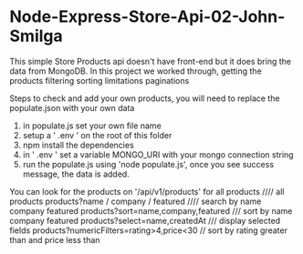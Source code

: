 # Node-Express-Store-Api-02-John-Smilga

This simple Store Products api doesn't have front-end
but it does bring the data from MongoDB.
In this project we worked through, getting the products
filtering
sorting
limitations
paginations

Steps to check and add your own products, you will need to replace the populate.json with your own data

1. in populate.js set your own file name
2. setup a ' .env ' on the root of this folder
3. npm install the dependencies
4. in ' .env ' set a variable MONGO_URI with your mongo connection string
5. run the populate.js using 'node populate.js', once you see success message, the data is added.

You can look for the products on '/api/v1/products' for all products //// all products
products?name / company / featured //// search by name company featured
products?sort=name,company,featured /// sort by name company featured
products?select=name,createdAt /// display selected fields
products?numericFilters=rating>4,price<30 // sort by rating greater than and price less than
